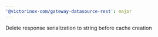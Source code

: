 ```yaml
---
'@victorinox-com/gateway-datasource-rest': major
---
```


Delete response serialization to string before cache creation
